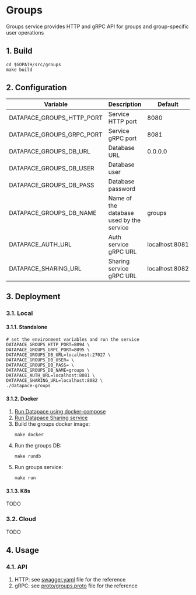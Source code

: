 # Groups

Groups service provides HTTP and gRPC API for groups and group-specific user operations

## 1. Build

```shell
cd $GOPATH/src/groups
make build
```

## 2. Configuration

| Variable                  | Description                              | Default        |
|---------------------------|------------------------------------------|----------------|
| DATAPACE_GROUPS_HTTP_PORT | Service HTTP port                        | 8080           |
| DATAPACE_GROUPS_GRPC_PORT | Service gRPC port                        | 8081           |
| DATAPACE_GROUPS_DB_URL    | Database URL                             | 0.0.0.0        |
| DATAPACE_GROUPS_DB_USER   | Database user                            |                |
| DATAPACE_GROUPS_DB_PASS   | Database password                        |                |
| DATAPACE_GROUPS_DB_NAME   | Name of the database used by the service | groups         |
| DATAPACE_AUTH_URL         | Auth service gRPC URL                    | localhost:8081 |
| DATAPACE_SHARING_URL      | Sharing service gRPC URL                 | localhost:8082 |

## 3. Deployment

### 3.1. Local

#### 3.1.1. Standalone

```shell
# set the environment variables and run the service
DATAPACE_GROUPS_HTTP_PORT=8094 \
DATAPACE_GROUPS_GRPC_PORT=8095 \
DATAPACE_GROUPS_DB_URL=localhost:27027 \
DATAPACE_GROUPS_DB_USER= \
DATAPACE_GROUPS_DB_PASS= \
DATAPACE_GROUPS_DB_NAME=groups \
DATAPACE_AUTH_URL=localhost:8081 \
DATAPACE_SHARING_URL=localhost:8082 \
./datapace-groups
```

#### 3.1.2. Docker

1. [Run Datapace using docker-compose](https://github.com/datapace/datapace/blob/master/docker/README.md)
2. [Run Datapace Sharing service](https://github.com/datapace/sharing/tree/init#3-deployment)
3. Build the groups docker image:
    ```shell 
    make docker
    ```
4. Run the groups DB:
    ```shell
    make rundb
    ```
5. Run groups service:
    ```shell
    make run
    ```

#### 3.1.3. K8s

TODO

### 3.2. Cloud

TODO

## 4. Usage

### 4.1. API

1. HTTP: see [swagger.yaml](swagger.yaml) file for the reference
2. gRPC: see [proto/groups.proto](proto/groups.proto) file for the reference
